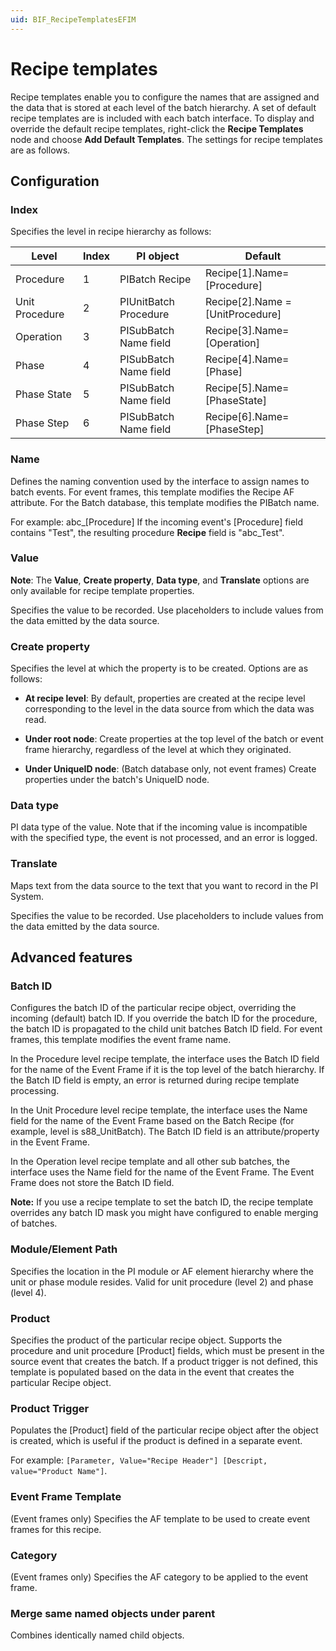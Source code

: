 ```yaml
---
uid: BIF_RecipeTemplatesEFIM
---
```


# Recipe templates

<!-- Topic requires customization for specific interface -->

Recipe templates enable you to configure the names that are assigned and the data that is stored at each level of the batch hierarchy. A set of default recipe templates are is included with each batch interface. To display and override the default recipe templates, right-click the **Recipe Templates** node and choose **Add Default Templates**. The settings for recipe templates are as follows.

## Configuration

### Index

Specifies the level in recipe hierarchy as follows:

| Level | Index | PI object | Default |
| ----- | ----- | --------- | ------- |
| Procedure | 1 | PIBatch Recipe | Recipe[1].Name=[Procedure] |
| Unit Procedure | 2 | PIUnitBatch Procedure | Recipe[2].Name = [UnitProcedure] |
| Operation | 3 | PISubBatch Name field | Recipe[3].Name=[Operation] |
| Phase | 4 | PISubBatch Name field | Recipe[4].Name=[Phase] |
|Phase State | 5 | PISubBatch Name field | Recipe[5].Name=[PhaseState] |
| Phase Step | 6 | PISubBatch Name field | Recipe[6].Name=[PhaseStep] |

### Name

Defines the naming convention used by the interface to assign names to batch events. For event frames, this template modifies the Recipe AF attribute. For the Batch database, this template modifies the PIBatch name.

For example: abc_[Procedure] If the incoming event's [Procedure] field contains "Test", the resulting procedure **Recipe** field is "abc_Test".

### Value

**Note**: The **Value**, **Create property**, **Data type**, and **Translate** options are only available for recipe template properties.
    
Specifies the value to be recorded. Use placeholders to include values from the data emitted by the data source. 

### Create property
    
Specifies the level at which the property is to be created. Options are as follows:

* **At recipe level**: By default, properties are created at the recipe level corresponding to the level in the data source from which the data was read.

* **Under root node**: Create properties at the top level of the batch or event frame hierarchy, regardless of the level at which they originated.

* **Under UniqueID node**: (Batch database only, not event frames) Create properties under the batch's UniqueID node.

### Data type
    
PI data type of the value. Note that if the incoming value is incompatible with the specified type, the event is not processed, and an error is logged. 

### Translate

Maps text from the data source to the text that you want to record in the PI System. 
    
Specifies the value to be recorded. Use placeholders to include values from the data emitted by the data source. 

## Advanced features

### Batch ID

Configures the batch ID of the particular recipe object, overriding the incoming (default) batch ID. If you override the batch ID for the procedure, the batch ID is propagated to the child unit batches Batch ID field. For event frames, this template modifies the event frame name.

<!-- Topic requires customization for Emerson Syncade and Wonderware -->
In the Procedure level recipe template, the interface uses the Batch ID field for the name of the Event Frame if it is the top level of the batch hierarchy. If the Batch ID field is empty, an error is returned during recipe template processing.

In the Unit Procedure level recipe template, the interface uses the Name field for the name of the Event Frame based on the Batch Recipe (for example, level is s88_UnitBatch). The Batch ID field is an attribute/property in the Event Frame.

In the Operation level recipe template and all other sub batches, the interface uses the Name field for the name of the Event Frame. The Event Frame does not store the Batch ID field.
        
**Note:** If you use a recipe template to set the batch ID, the recipe template overrides any batch ID mask you might have configured to enable merging of batches.

### Module/Element Path

Specifies the location in the PI module or AF element hierarchy where the unit or phase module resides. Valid for unit procedure (level 2) and phase (level 4). 

### Product

Specifies the product of the particular recipe object. Supports the procedure and unit procedure [Product] fields, which must be present in the source event that creates the batch. If a product trigger is not defined, this template is populated based on the data in the event that creates the particular Recipe object. 

### Product Trigger

Populates the [Product] field of the particular recipe object after the object is created, which is useful if the product is defined in a separate event.

For example: `[Parameter, Value="Recipe Header"] [Descript, value="Product Name"]`.

### Event Frame Template

(Event frames only) Specifies the AF template to be used to create event frames for this recipe. 

### Category

(Event frames only) Specifies the AF category to be applied to the event frame. 

### Merge same named objects under parent

Combines identically named child objects. 
